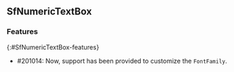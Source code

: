 ## SfNumericTextBox

### Features
{:#SfNumericTextBox-features}

* \#201014: Now, support has been provided to customize the `FontFamily`.




